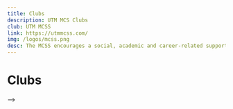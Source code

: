 ```yaml
---
title: Clubs
description: UTM MCS Clubs
club: UTM MCSS
link: https://utmmcss.com/
img: /logos/mcss.png
desc: The MCSS encourages a social, academic and career-related support system among students and faculty. The Society encourages faculty and student interaction outside of the formal lecture, tutorial and lab setting.
---
```


# Clubs

<grid-1-x-2 :link="link" :img-src="img" :title="club" :desc="desc"></grid-1-x-2>

<grid-1-x-2 link="https://utmmcss.com/" img-src="/logos/mcss.png" title="UTM MCSS" desc="The MCSS encourages a social, academic and career-related support system among students and faculty. The Society encourages faculty and student interaction outside of the formal lecture, tutorial and lab setting."></grid-1-x-2>

<!-- ## UTM Robotics Club

<LevelWithButton link="https://utmrobotics.com/" image="/logos/robotics.png" desc="With a new Robotics faculty at UTM, the Robotics club seeks to empower the club's members and the broader student community to collaborate effectively on robotics projects. We hope to create a place for innovation for applied computer science, and promote interest in robotics and its applications for students at UTM." button="Build Robots"/>

## UTM WISC

<LevelWithButton link="https://www.facebook.com/wiscutm" :imageRight="false" image="/logos/wisc.png" desc="The Women in Science and Computing club (WiSC) exists to create a welcoming space for those who identify as female in STEM. We hope to retain female students in STEM programs and build a connected support community and prepare them for their future." button="Connect"/>

## UTM DSC

<LevelWithButton link="https://utm.developerstudentclubs.ca/" image="/logos/dsc.png" desc="Developer Student Clubs (DSC) is a student lead community backed by Google Developers aimed at empowering undergraduate students from all disciplines to grow their knowledge in technology, build solutions for their local communities, and connect with other members from the Google community." button="Create, Design, Code, Build"/> -->

<!-- ## UTM SAM
<!-- button="Grow Together" -->
<!-- :link="http://utmsam.sa.utoronto.ca/" :imageRight="false" -->
<!-- <grid-1-x-2 :title="UTM SAM" :desc="UTM SAM believes in the power of collaboration. UTMSAM is dedicated to bringing talents from the technological aspect and the business aspect together. By filling out each others’ knowledge gap, we could accomplish so much more!" :img-src="/logos/sam.png" :link="http://utmsam.sa.utoronto.ca/"/> --> -->
